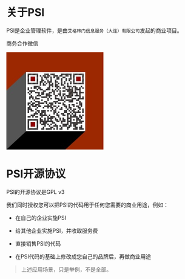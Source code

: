 # 关于PSI

PSI是企业管理软件，是由`艾格林门信息服务（大连）有限公司`发起的商业项目。

商务合作微信

![商务合作微信](wx.jpg)

# PSI开源协议

PSI的开源协议是GPL v3

我们同时授权您可以把PSI的代码用于任何您需要的商业用途，例如：

- 在自己的企业实施PSI

- 给其他企业实施PSI，并收取服务费

- 直接销售PSI的代码

- 在PSI代码的基础上修改成您自己的品牌后，再做商业用途

> 上述应用场景，只是举例，不是全部。

